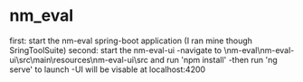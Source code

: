 # nm_eval
first: start the nm-eval spring-boot application (I ran mine though SringToolSuite)
second: start the nm-eval-ui 
  -navigate to \nm-eval\nm-eval-ui\src\main\resources\nm-eval-ui\src and run 'npm install'
  -then run 'ng serve' to launch 
  -UI will be visable at localhost:4200
